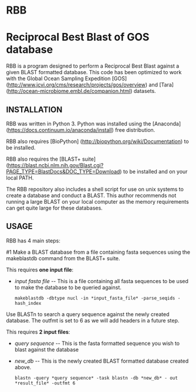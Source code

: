 # RBB
Reciprocal Best Blast of GOS database
========

RBB is a program designed to perform a Reciprocal Best Blast against a given BLAST formatted database. This code has been optimized to work with the Global Ocean Sampling Expedition [GOS] (http://www.jcvi.org/cms/research/projects/gos/overview) and [Tara] (http://ocean-microbiome.embl.de/companion.html) datasets. 

INSTALLATION
------------  

RBB was written in Python 3. Python was installed using the [Anaconda] (https://docs.continuum.io/anaconda/install) free distribution.

RBB also requires [BioPython] (http://biopython.org/wiki/Documentation) to be installed.

RBB also requires the [BLAST+ suite] (https://blast.ncbi.nlm.nih.gov/Blast.cgi?PAGE_TYPE=BlastDocs&DOC_TYPE=Download) to be installed and on your local PATH.

The RBB repository also includes a shell script for use on unix systems to create a database and conduct a BLAST. This author recommends not running a large BLAST on your local computer as the memory requirements can get quite large for these databases.

USAGE
-----

RBB has 4 main steps:

#1
Make a BLAST database from a file containing fasta sequences using the makeblastdb command from the BLAST+ suite.

This requires **one input file**:
  * *input fasta file* -- This is a file containing all fasta sequences to be used to make the database to be queried against.

        makeblastdb -dbtype nucl -in *input_fasta_file* -parse_seqids -hash_index

Use BLASTn to search a query sequence against the newly created database. The outfmt is set to 6 as we will add headers in a future step.

This requires **2 input files**:

  * *query sequence* -- This is the fasta formatted sequence you wish to blast against the database 
  * *new_db* -- This is the newly created BLAST formatted database created above.

        blastn -query *query sequence* -task blastn -db *new_db* - out *result_file* -outfmt 6
